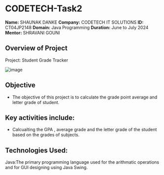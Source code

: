 # CODETECH-Task2

**Name:** SHAUNAK DANKE
**Company:** CODETECH IT SOLUTIONS
**ID:** CT04JP2148
**Domain:** Java Programming
**Duration:** June to July 2024
**Mentor:** SHRAVANI GOUNI

## Overview of Project
Project: Student Grade Tracker

![image](https://github.com/ShaunakDanke/CODETECH-Task2/assets/172982259/b785283a-2cbf-4efc-8f42-8b44a8d25bd4)



## Objective
- The objective of this project is to calculate the grade point average and letter grade of student.

## Key activities include:
- Calcualting the GPA , average grade and the letter grade of the student based on the grades of subjects.

## Technologies Used:
Java:The primary programming language used for the arithmatic operations and for GUI designing using Java Swing.
